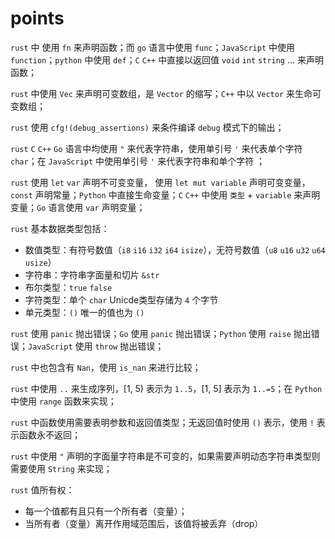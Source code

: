 # points
`rust` 中 使用 `fn` 来声明函数；而 `go` 语言中使用 `func`；`JavaScript` 中使用 `function`；`python` 中使用 `def`；`C` `C++` 中直接以返回值 `void` `int` `string` ... 来声明函数；

`rust` 中使用 `Vec` 来声明可变数组，是 `Vector` 的缩写；`C++` 中以 `Vector` 来生命可变数组；

`rust` 使用 `cfg!(debug_assertions)` 来条件编译 `debug` 模式下的输出；

`rust` `C` `C++` `Go` 语言中均使用 `"` 来代表字符串，使用单引号 `'` 来代表单个字符 `char`；在 `JavaScript` 中使用单引号 `'` 来代表字符串和单个字符 ；

`rust` 使用 `let` `var` 声明不可变变量， 使用 `let mut variable` 声明可变变量，`const` 声明常量；`Python` 中直接生命变量；`C` `C++` 中使用 `类型` + `variable` 来声明变量；`Go` 语言使用 `var` 声明变量；

`rust` 基本数据类型包括：
- 数值类型：有符号数值（`i8` `i16` `i32` `i64` `isize`），无符号数值（`u8` `u16` `u32` `u64` `usize`）
- 字符串：字符串字面量和切片 `&str`
- 布尔类型：`true` `false`
- 字符类型：单个 `char` Unicde类型存储为 `4` 个字节
- 单元类型：`()` 唯一的值也为 `()`

`rust` 使用 `panic` 抛出错误；`Go` 使用 `panic` 抛出错误；`Python` 使用 `raise` 抛出错误；`JavaScript` 使用 `throw` 抛出错误；

`rust` 中也包含有 `Nan`，使用 `is_nan` 来进行比较；

`rust` 中使用 `..` 来生成序列，[1, 5) 表示为 `1..5`，[1, 5] 表示为 `1..=5`；在 `Python` 中使用 `range` 函数来实现；

`rust` 中函数使用需要表明参数和返回值类型；无返回值时使用 `()` 表示，使用 `!` 表示函数永不返回；

`rust` 中使用 `"` 声明的字面量字符串是不可变的，如果需要声明动态字符串类型则需要使用 `String` 来实现；

`rust` 值所有权：
- 每一个值都有且只有一个所有者（变量）；
- 当所有者（变量）离开作用域范围后，该值将被丢弃（drop）

<!--stackedit_data:
eyJoaXN0b3J5IjpbLTE3NDgxOTk0NjAsMTY3NDkxMTMxMCwxNz
QyMjE0MTMxLC03NTU2NjcxNTcsLTE1NDIwNDg3NzcsLTE0NzE1
MzM4MzQsMTc1MTg3OTIwMiwtOTI4ODY1NzM0LDI3Njk1Nzg4N1
19
-->